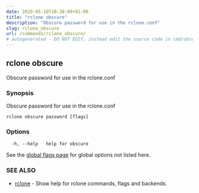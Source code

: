 ```yaml
---
date: 2020-05-18T10:38:09+01:00
title: "rclone obscure"
description: "Obscure password for use in the rclone.conf"
slug: rclone_obscure
url: /commands/rclone_obscure/
# autogenerated - DO NOT EDIT, instead edit the source code in cmd/obscure/ and as part of making a release run "make commanddocs"
---
```

## rclone obscure

Obscure password for use in the rclone.conf

### Synopsis

Obscure password for use in the rclone.conf

```
rclone obscure password [flags]
```

### Options

```
  -h, --help   help for obscure
```

See the [global flags page](/flags/) for global options not listed here.

### SEE ALSO

* [rclone](/commands/rclone/)	 - Show help for rclone commands, flags and backends.

